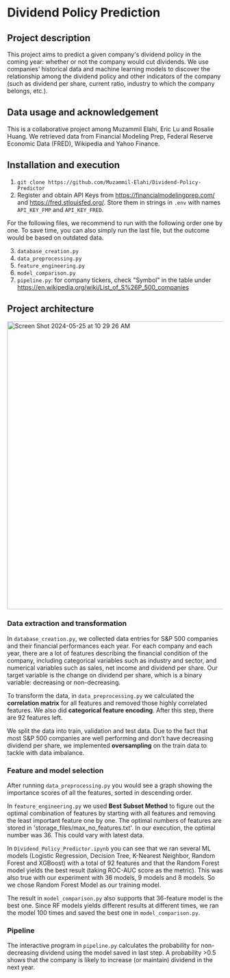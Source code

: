 # Dividend Policy Prediction 

## Project description
This project aims to predict a given company's dividend policy in the coming year: whether or not the company would cut dividends. We use companies' historical data and machine learning models to discover the relationship among the dividend policy and other indicators of the company (such as dividend per share, current ratio, industry to which the company belongs, etc.).
## Data usage and acknowledgement
This is a collaborative project among Muzammil Elahi, Eric Lu and Rosalie Huang.
We retrieved data from Financial Modeling Prep, Federal Reserve Economic Data (FRED), Wikipedia and Yahoo Finance.
## Installation and execution
1. `git clone https://github.com/Muzammil-Elahi/Dividend-Policy-Predictor`
2. Register and obtain API Keys from https://financialmodelingprep.com/ and https://fred.stlouisfed.org/. Store them in strings in `.env` with names `API_KEY_FMP` and `API_KEY_FRED`.

For the following files, we recommend to run with the following order one by one. To save time, you can also simply run the last file, but the outcome would be based on outdated data.

3. `database_creation.py`
4. `data_preprocessing.py`
5. `feature_engineering.py`
6. `model_comparison.py`
7. `pipeline.py`: for company tickers, check "Symbol" in the table under https://en.wikipedia.org/wiki/List_of_S%26P_500_companies

## Project architecture
<img width="671" alt="Screen Shot 2024-05-25 at 10 29 26 AM" src="https://github.com/Muzammil-Elahi/Dividend-Policy-Predictor/assets/130340711/cb2c7b30-364c-4239-9dac-e821bf3796a1">

### Data extraction and transformation
In `database_creation.py`, we collected data entries for S&P 500 companies and their financial performances each year. For each company and each year, there are a lot of features describing the financial condition of the company, including categorical variables such as industry and sector, and numerical variables such as sales, net income and dividend per share. Our target variable is the change on dividend per share, which is a binary variable: decreasing or non-decreasing.

To transform the data, in `data_preprocessing.py` we calculated the **correlation matrix** for all features and removed those highly correlated features. We also did **categorical feature encoding**. After this step, there are 92 features left.

We split the data into train, validation and test data. Due to the fact that most S&P 500 companies are well performing and don’t have decreasing dividend per share, we implemented **oversampling** on the train data to tackle with data imbalance.

### Feature and model selection
After running `data_preprocessing.py` you would see a graph showing the importance scores of all the features, sorted in descending order.

In `feature_engineering.py` we used **Best Subset Method** to figure out the optimal combination of features by starting with all features and removing the least important feature one by one. The optimal numbers of features are stored in 'storage_files/max_no_features.txt'. In our execution, the optimal number was 36. This could vary with latest data.

In `Dividend_Policy_Predictor.ipynb` you can see that we ran several ML models (Logistic Regression, Decision Tree, K-Nearest Neighbor, Random Forest and XGBoost) with a total of 92 features and that the Random Forest model yields the best result (taking ROC-AUC score as the metric). This was also true with our experiment with 36 models, 9 models and 8 models. So we chose Random Forest Model as our training model.

The result in `model_comparison.py` also supports that 36-feature model is the best one. Since RF models yields different results at different times, we ran the model 100 times and saved the best one in `model_comparison.py`. 

### Pipeline
The interactive program in `pipeline.py` calculates the probability for non-decreasing dividend using the model saved in last step. A probability >0.5 shows that the company is likely to increase (or maintain) dividend in the next year.
